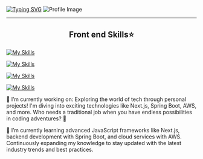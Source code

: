


<!--
**wilmerx5/wilmerx5** is a ✨ _special_ ✨ repository because its `README.md` (this file) appears on your GitHub profile.
<h2 align="center">Hi there 👋</h2>

Here are some ideas to get you started:

- 🔭 I’m currently working on ...
- 🌱 I’m currently learning ...
- 👯 I’m looking to collaborate on ...
- 🤔 I’m looking for help with ...
- 💬 Ask me about ...
- 📫 How to reach me: ...
- 😄 Pronouns: ...
- ⚡ Fun fact: ...
-->
<a href="https://git.io/typing-svg"><img src="https://readme-typing-svg.demolab.com?font=Fira+Code&size=21&duration=4000&pause=1000&color=2BDEFF&background=FFE65300&center=true&width=435&lines=Full+Stack+Web+Developer" alt="Typing SVG" /></a>
<img src="https://i.imgur.com/PqnJiJB.png" alt="Profile Image"/>



<hr/>

<h2 align="center">Front end Skills⭐ </h2>

[![My Skills](https://skillicons.dev/icons?i=js,html,css,react,vue,nodejs)](https://skillicons.dev)

[![My Skills](https://skillicons.dev/icons?i=nextjs,pinia,redux,tailwind,jquery,vite)](https://skillicons.dev)


[![My Skills](https://skillicons.dev/icons?i=express,spring,mysql,mongodb,maven,java,php)](https://skillicons.dev)

[![My Skills](https://skillicons.dev/icons?i=postman,aws,docker,git,github,idea,vscode)](https://skillicons.dev)

🔭 I’m currently working on: Exploring the world of tech through personal projects! I'm diving into exciting technologies like Next.js, Spring Boot, AWS, and more. Who needs a traditional job when you have endless possibilities in coding adventures? 🚀



🌱 I’m currently learning advanced JavaScript frameworks like Next.js, backend development with Spring Boot, and cloud services with AWS. Continuously expanding my knowledge to stay updated with the latest industry trends and best practices.

